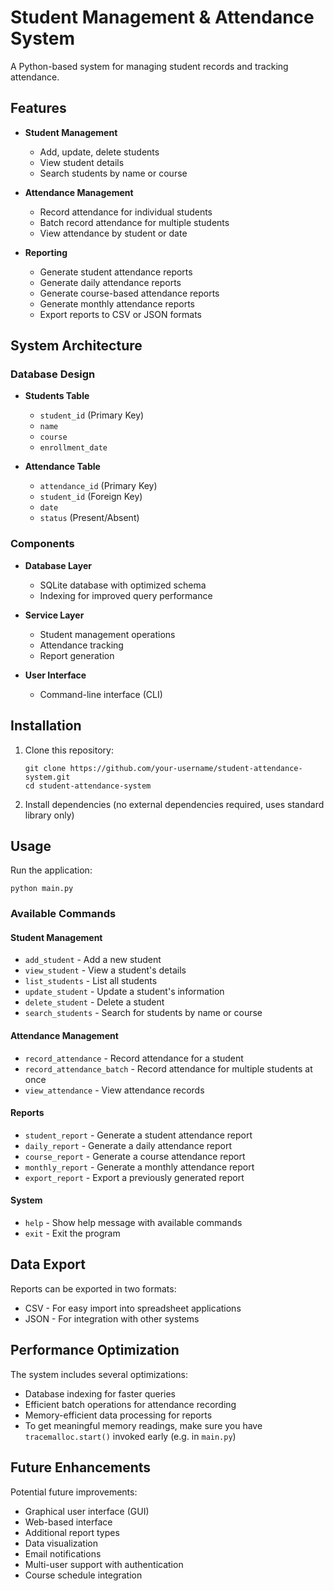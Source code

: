 # Student Management & Attendance System

A Python-based system for managing student records and tracking attendance.

## Features

- **Student Management**
  - Add, update, delete students
  - View student details
  - Search students by name or course

- **Attendance Management**
  - Record attendance for individual students
  - Batch record attendance for multiple students
  - View attendance by student or date

- **Reporting**
  - Generate student attendance reports
  - Generate daily attendance reports
  - Generate course-based attendance reports
  - Generate monthly attendance reports
  - Export reports to CSV or JSON formats

## System Architecture

### Database Design

- **Students Table**
  - `student_id` (Primary Key)
  - `name`
  - `course`
  - `enrollment_date`

- **Attendance Table**
  - `attendance_id` (Primary Key)
  - `student_id` (Foreign Key)
  - `date`
  - `status` (Present/Absent)

### Components

- **Database Layer**
  - SQLite database with optimized schema
  - Indexing for improved query performance

- **Service Layer**
  - Student management operations
  - Attendance tracking
  - Report generation

- **User Interface**
  - Command-line interface (CLI)

## Installation

1. Clone this repository:
   ```
   git clone https://github.com/your-username/student-attendance-system.git
   cd student-attendance-system
   ```

2. Install dependencies (no external dependencies required, uses standard library only)

## Usage

Run the application:

```
python main.py
```

### Available Commands

#### Student Management
- `add_student` - Add a new student
- `view_student` - View a student's details
- `list_students` - List all students
- `update_student` - Update a student's information
- `delete_student` - Delete a student
- `search_students` - Search for students by name or course

#### Attendance Management
- `record_attendance` - Record attendance for a student
- `record_attendance_batch` - Record attendance for multiple students at once
- `view_attendance` - View attendance records

#### Reports
- `student_report` - Generate a student attendance report
- `daily_report` - Generate a daily attendance report
- `course_report` - Generate a course attendance report
- `monthly_report` - Generate a monthly attendance report
- `export_report` - Export a previously generated report

#### System
- `help` - Show help message with available commands
- `exit` - Exit the program

## Data Export

Reports can be exported in two formats:
- CSV - For easy import into spreadsheet applications
- JSON - For integration with other systems

## Performance Optimization

The system includes several optimizations:
- Database indexing for faster queries
- Efficient batch operations for attendance recording
- Memory-efficient data processing for reports
- To get meaningful memory readings, make sure you have `tracemalloc.start()` invoked early (e.g. in `main.py`)

## Future Enhancements

Potential future improvements:
- Graphical user interface (GUI)
- Web-based interface
- Additional report types
- Data visualization
- Email notifications
- Multi-user support with authentication
- Course schedule integration 